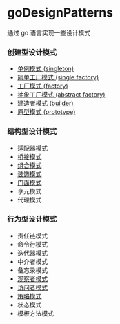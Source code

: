 # goDesignPatterns
通过 go 语言实现一些设计模式

### 创建型设计模式
 * [单例模式 (singleton)](/create_type/singleton/README.md)
 * [简单工厂模式 (single factory)](/create_type/single_factory/README.md)
 * [工厂模式 (factory)](/create_type/factory/README.md)
 * [抽象工厂模式 (abstract factory)](/create_type/abstract_factory/README.md)
 * [建造者模式 (builder)](/create_type/builder/README.md)
 * [原型模式 (prototype)](/create_type/prototype/README.md)

### 结构型设计模式
 * [适配器模式](/structured/adapter/README.md)
 * [桥接模式](/structured/bridge/README.md)
 * [组合模式](/structured/composite/README.md)
 * [装饰模式](/structured/decorate/README.md)
 * [门面模式](/structured/facade/README.md)
 * 享元模式
 * 代理模式

### 行为型设计模式
 * 责任链模式
 * 命令行模式
 * 迭代器模式
 * 中介者模式
 * 备忘录模式
 * [观察者模式](/behavior_type/observer/README.md)
 * [访问者模式](/behavior_type/visitor/README.md)
 * [策略模式](/behavior_type/strategy/README.md)
 * 状态模式
 * 模板方法模式
